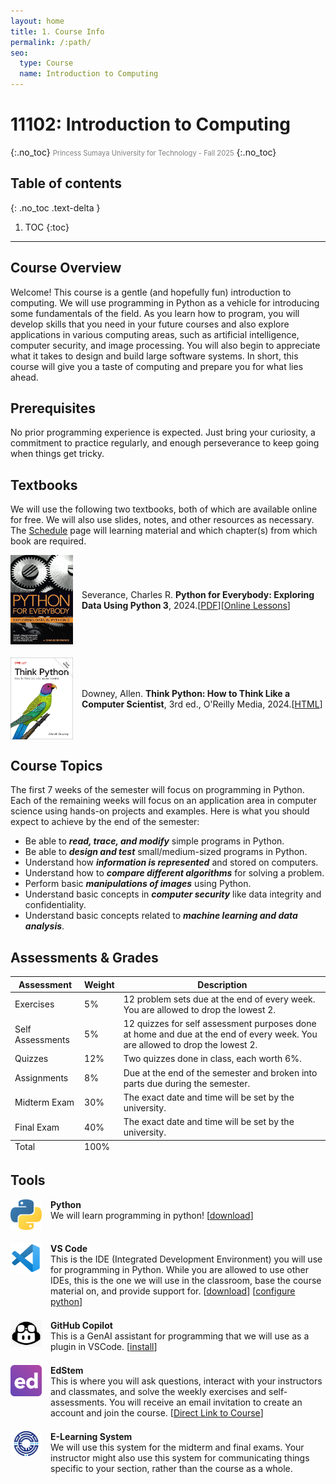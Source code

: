 ```yaml
---
layout: home
title: 1. Course Info
permalink: /:path/
seo:
  type: Course
  name: Introduction to Computing
---
```


# 11102: Introduction to Computing
{:.no_toc}
<span style="font-size: 0.8em; font-weight: normal; color: gray;">Princess Sumaya University for Technology - Fall 2025</span>
{:.no_toc}

## Table of contents
{: .no_toc .text-delta }

1. TOC
{:toc}

---

## Course Overview

Welcome! This course is a gentle (and hopefully fun) introduction to computing. We will use programming in Python as a vehicle for introducing some fundamentals of the field. As you learn how to program, you will develop skills that you need in your future courses and also explore applications in various computing areas, such as artificial intelligence, computer security, and image processing. You will also begin to appreciate what it takes to design and build large software systems. In short, this course will give you a taste of computing and prepare you for what lies ahead.

## Prerequisites

No prior programming experience is expected. Just bring your curiosity, a commitment to practice regularly, and enough perseverance to keep going when things get tricky.

## Textbooks

We will use the following two textbooks, both of which are available online for free. We will also use slides, notes, and other resources as necessary. The <a href='/11102-f25/schedule'>Schedule</a> page will learning material and which chapter(s) from which book are required.

<div style="display: flex; align-items: center; gap: 1em; margin-bottom: 1.5em; margin-top: 1em;">
<img src="assets/images/books/python4everybody.jpg" alt="Python4Everybody Book Cover" width="100"/>
<div>
    Severance, Charles R. <strong>Python for Everybody: Exploring Data Using Python 3</strong>, 2024.[<a href='https://do1.dr-chuck.com/pythonlearn/EN_us/pythonlearn.pdf'>PDF</a>][<a href='https://www.py4e.com/lessons'>Online Lessons</a>]
</div>
</div>

<div style="display: flex; align-items: center; gap: 1em; margin-bottom: 1.5em; margin-top: 1em;">
<img src="assets/images/books/think_python_3e.jpg" alt="Think Python Book Cover" width="100"/>
<div>
  Downey, Allen. <strong>Think Python: How to Think Like a Computer Scientist</strong>, 3rd ed., O'Reilly Media, 2024.[<a href='https://allendowney.github.io/ThinkPython/'>HTML</a>]
</div>
</div>

## Course Topics

The first 7 weeks of the semester will focus on programming in Python. Each of the remaining weeks will focus on an application area in computer science using hands-on projects and examples. Here is what you should expect to achieve by the end of the semester:

- Be able to **_read, trace, and modify_** simple programs in Python. 
- Be able to **_design and test_** small/medium-sized programs in Python.
- Understand how **_information is represented_** and stored on computers.
- Understand how to **_compare different algorithms_** for solving a problem.
- Perform basic **_manipulations of images_** using Python.
- Understand basic concepts in **_computer security_** like data integrity and confidentiality.
- Understand basic concepts related to **_machine learning and data analysis_**.

## Assessments & Grades

<div class="grade-table-wrapper">
  <table class="grade-table">
    <thead>
      <tr> <th>Assessment</th>       
           <th>Weight</th>    
           <th>Description</th></tr>
    </thead>
    <tbody>
      <tr> <td>Exercises</td>        
           <td>5%</td>        
           <td>12 problem sets due at the end of every week. You are allowed to drop the lowest 2.</td>
           </tr>
      <tr> <td>Self Assessments</td> 
           <td>5%</td>        
           <td>12 quizzes for self assessment purposes done at home and due at the end of every week. You are allowed to drop the lowest 2.</td></tr>
      <tr> <td>Quizzes</td>          
           <td>12%</td>        
           <td>Two quizzes done in class, each worth 6%.</td></tr>
      <tr> <td>Assignments</td>   
           <td>8%</td>       
           <td>Due at the end of the semester and broken into parts due during the semester.</td></tr>
      <tr> <td>Midterm Exam</td>     
           <td>30%</td>       
           <td>The exact date and time will be set by the university.</td></tr>
      <tr> <td>Final Exam</td>       
           <td>40%</td>       
           <td>The exact date and time will be set by the university.</td></tr>
    </tbody>
    <tfoot>
      <tr><td>Total</td>
      <td>100%</td>
      <td></td></tr>
    </tfoot>
  </table>
</div>



## Tools
<div style="display: flex; align-items: flex-start; gap: 1em; margin-bottom: 1.5em; margin-top: 1em;">
<img src="assets/images/tools/python.png" alt="Python Logo" width="50"/>
<div>
  <strong>Python</strong><br>
  We will learn programming in python! [<a href='https://www.python.org/downloads/'>download</a>]
</div>
</div>

<div style="display: flex; align-items: flex-start; gap: 1em; margin-bottom: 1.5em; margin-top: 1em;">
<img src="assets/images/tools/vscode.png" alt="VSCode Logo" width="50"/>
<div>
  <strong>VS Code</strong><br>
  This is the IDE (Integrated Development Environment) you will use for programming in Python. While you are allowed to use other IDEs, this is the one we will use in the classroom, base the course material on, and provide support for. [<a href='https://code.visualstudio.com/download'>download</a>] [<a href='https://marketplace.visualstudio.com/items?itemName=ms-python.python'>configure python</a>]
</div>
</div>

<div style="display: flex; align-items: flex-start; gap: 1em; margin-bottom: 1.5em; margin-top: 1em;">
<img src="assets/images/tools/copilot.jpg" alt="Copilot Logo" width="50"/>
<div>
  <strong>GitHub Copilot</strong><br>
  This is a GenAI assistant for programming that we will use as a plugin in VSCode. [<a href='https://marketplace.visualstudio.com/items?itemName=GitHub.copilot'>install</a>]
</div>
</div>

<div style="display: flex; align-items: flex-start; gap: 1em; margin-bottom: 1.5em; margin-top: 1em;">
  <img src="assets/images/tools/edstem.png" alt="Edstem Logo" width="50"/>
  <div>
    <strong>EdStem</strong><br>
    This is where you will ask questions, interact with your instructors and classmates, and solve the weekly exercises and self-assessments. You will receive an email invitation to create an account and join the course. [<a href='https://edstem.org/us/courses/87448'>Direct Link to Course</a>]
  </div>
</div>

<div style="display: flex; align-items: flex-start; gap: 1em; margin-bottom: 1.5em; margin-top: 1em;">
  <img src="assets/images/tools/psut.png" alt="Edstem Logo" width="50"/>
  <div>
    <strong>E-Learning System</strong><br>
    We will use this system for the midterm and final exams. Your instructor might also use this system for communicating things specific to your section, rather than the course as a whole.
  </div>
</div>
